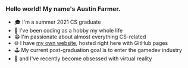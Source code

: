 ### Hello world! My name's Austin Farmer.
- 🎓 I'm a summer 2021 CS graduate
- 👶 I've been coding as a hobby my whole life
- 😁 I'm passionate about almost everything CS-related
- 🌐 I have [my own website][personal-website], hosted right here with GitHub pages
- 🕹️ My current post-graduation goal is to enter the gamedev industry
- 🥽 and I've recently become obsessed with virtual reality

[personal-website]: https://austinf.dev/
